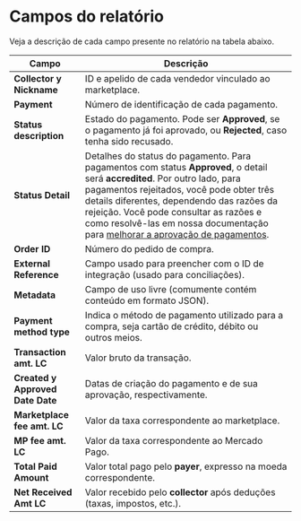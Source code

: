 # Campos do relatório

Veja a descrição de cada campo presente no relatório na tabela abaixo. 

| Campo                  | Descrição                                                                                                                                                                                                                                                                                                                                                                                                               |
|--------------------------|-------------------------------------------------------------------------------------------------------------------------------------------------------------------------------------------------------------------------------------------------------------------------------------------------------------------------------------------------------------------------------------------------------------------------------------------------------------------------------------------|
| **Collector y Nickname** | ID e apelido de cada vendedor vinculado ao marketplace.                                                                                                                                                                                                                                                                                                                                                                                                                                     |
| **Payment**               | Número de identificação de cada pagamento.                                                                                                                                                                                                                                                                                                                                                                                                                                                     |
| **Status description**    | Estado do pagamento. Pode ser **Approved**, se o pagamento já foi aprovado, ou **Rejected**, caso tenha sido recusado.                                                                                                                                                                                                                                                                                                                                                     |
| **Status Detail**         | Detalhes do status do pagamento. Para pagamentos com status **Approved**, o detail será **accredited**. Por outro lado, para pagamentos rejeitados, você pode obter três details diferentes, dependendo das razões da rejeição. Você pode consultar as razões e como resolvê-las em nossa documentação para [melhorar a aprovação de pagamentos](/developers/pt/docs/checkout-pro/how-tos/improve-payment-approval/reasons-for-rejection).                                                                                                                                                                |
| **Order ID**        | Número do pedido de compra.                                                                                                                                                                                                                                                                                                                                                                                                                                                                  |
| **External Reference**       | Campo usado para preencher com o ID de integração (usado para conciliações).                                                                                                                                                                   |
| **Metadata**       | Campo de uso livre (comumente contém conteúdo em formato JSON).                                                                                                                                                                   |
| **Payment method type**   | Indica o método de pagamento utilizado para a compra, seja cartão de crédito, débito ou outros meios.                                                                                                                                                                                                                                                                                                                                                                                      |
| **Transaction amt. LC**   | Valor bruto da transação.                                                                                                                                                                                                                                                                                                                                                                                                                                                                   |
| **Created y Approved Date Date** | Datas de criação do pagamento e de sua aprovação, respectivamente.                                                                                                                                                                                                                                                                                                                                                                                                                            |
| **Marketplace fee amt. LC** | Valor da taxa correspondente ao marketplace.                                                                                                                                                                                                                                                                                                                                                                                                                                                 |
| **MP fee amt. LC**          | Valor da taxa correspondente ao Mercado Pago.                                                                                                                                                                                                                                                                                                                                                                                                                                                 |
| **Total Paid Amount**       | Valor total pago pelo **payer**, expresso na moeda correspondente.                                                                                                                                                                                                                                                                                                                                                                                                                              |
| **Net Received Amt LC**    | Valor recebido pelo **collector** após deduções (taxas, impostos, etc.).                                                                                                                                                                                                                                                                                                                                                                                                                        |
